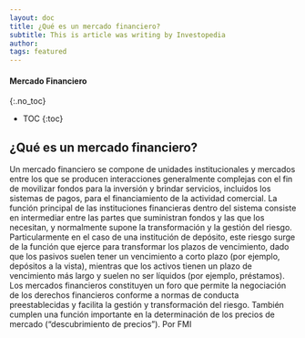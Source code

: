 ```yaml
---
layout: doc
title: ¿Qué es un mercado financiero?
subtitle: This is article was writing by Investopedia
author:
tags: featured
---
```


#### Mercado Financiero
{:.no_toc}
* TOC
{:toc}

## ¿Qué es un mercado financiero?
Un mercado financiero se compone de unidades
institucionales y mercados entre los que se producen
interacciones generalmente complejas con el fin
de movilizar fondos para la inversión y brindar servicios,
incluidos los sistemas de pagos, para el financiamiento
de la actividad comercial. La función principal
de las instituciones financieras dentro del sistema consiste
en intermediar entre las partes que suministran
fondos y las que los necesitan, y normalmente supone
la transformación y la gestión del riesgo. Particularmente
en el caso de una institución de depósito, este
riesgo surge de la función que ejerce para transformar
los plazos de vencimiento, dado que los pasivos suelen
tener un vencimiento a corto plazo (por ejemplo,
depósitos a la vista), mientras que los activos tienen
un plazo de vencimiento más largo y suelen no ser líquidos
(por ejemplo, préstamos). Los mercados financieros
constituyen un foro que permite la negociación
de los derechos financieros conforme a normas de conducta preestablecidas y facilita la gestión y transformación
del riesgo. También cumplen una función
importante en la determinación de los precios de mercado
(“descubrimiento de precios”). Por FMI 
